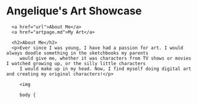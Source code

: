 
<!DOCTYPE html>
<html>
<body>
      <h1>Angelique's Art Showcase</h1>
      
      <a href="url">About Me</a>
      <a href="artpage.md">My Art</a>
   
      <h2>About Me</h2>
      <p>Ever since I was young, I have had a passion for art. I would always doodle something in the sketchbooks my parents
         would give me, whether it was characters from TV shows or movies I watched growing up, or the silly little characters
         I would make up in my head. Now, I find myself doing digital art and creating my original characters!</p>

         <img 

         body {
 
</html>

